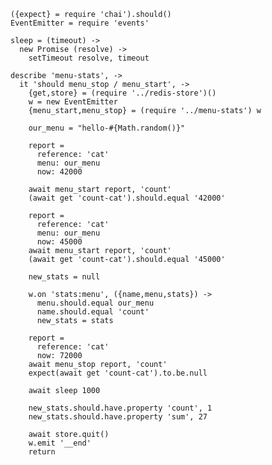     ({expect} = require 'chai').should()
    EventEmitter = require 'events'

    sleep = (timeout) ->
      new Promise (resolve) ->
        setTimeout resolve, timeout

    describe 'menu-stats', ->
      it 'should menu_stop / menu_start', ->
        {get,store} = (require '../redis-store')()
        w = new EventEmitter
        {menu_start,menu_stop} = (require '../menu-stats') w

        our_menu = "hello-#{Math.random()}"

        report =
          reference: 'cat'
          menu: our_menu
          now: 42000

        await menu_start report, 'count'
        (await get 'count-cat').should.equal '42000'

        report =
          reference: 'cat'
          menu: our_menu
          now: 45000
        await menu_start report, 'count'
        (await get 'count-cat').should.equal '45000'

        new_stats = null

        w.on 'stats:menu', ({name,menu,stats}) ->
          menu.should.equal our_menu
          name.should.equal 'count'
          new_stats = stats

        report =
          reference: 'cat'
          now: 72000
        await menu_stop report, 'count'
        expect(await get 'count-cat').to.be.null

        await sleep 1000

        new_stats.should.have.property 'count', 1
        new_stats.should.have.property 'sum', 27

        await store.quit()
        w.emit '__end'
        return
